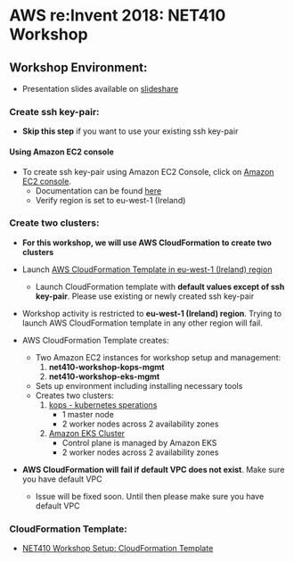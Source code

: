 # AWS re:Invent 2018: NET410 Workshop

## Workshop Environment:

- Presentation slides available on
[slideshare](https://www.slideshare.net/AmazonWebServices/deep-dive-on-container-networking-at-scale-on-amazon-eks-amazon-ecs-amazon-ec2-net410-aws-reinvent-2018?qid=6daf31f7-0051-4024-9ab9-d81b1f2fe614&v=&b=&from_search=1)

### Create ssh key-pair:

- **Skip this step** if you want to use your existing ssh key-pair

#### Using Amazon EC2 console

- To create ssh key-pair using Amazon EC2 Console, click on [Amazon EC2 console](https://eu-west-1.console.aws.amazon.com/ec2/).
  - Documentation can be found [here](https://docs.aws.amazon.com/AWSEC2/latest/UserGuide/ec2-key-pairs.html#having-ec2-create-your-key-pair)
  - Verify region is set to eu-west-1 (Ireland)

### Create two clusters:

- **For this workshop, we will use AWS CloudFormation to create two clusters**
- Launch [AWS CloudFormation Template in eu-west-1 (Ireland) region](https://console.aws.amazon.com/cloudformation/home?region=eu-west-1#/stacks/new?templateURL=https://s3-eu-west-1.amazonaws.com/net410-workshop-eu-west-1/net410-workshop-setup.json)
  - Launch CloudFormation template with **default values except of ssh key-pair**. Please use existing or newly created ssh key-pair
- Workshop activity is restricted to **eu-west-1 (Ireland) region**. Trying to launch AWS CloudFormation template in any other region will fail.

- AWS CloudFormation Template creates:
  - Two Amazon EC2 instances for workshop setup and management:
    1. **net410-workshop-kops-mgmt**
    2. **net410-workshop-eks-mgmt**
  - Sets up environment including installing necessary tools
  - Creates two clusters:
    1. [kops - kubernetes sperations](https://github.com/kubernetes/kops/blob/master/README.md)
        - 1 master node
        - 2 worker nodes across 2 availability zones
    2. [Amazon EKS Cluster](https://aws.amazon.com/eks/)
        - Control plane is managed by Amazon EKS
        - 2 worker nodes across 2 availability zones

- **AWS CloudFormation will fail if default VPC does not exist**. Make sure you have default VPC
    - Issue will be fixed soon. Until then please make sure you have default VPC

### CloudFormation Template:

- [NET410 Workshop Setup: CloudFormation Template](https://s3-eu-west-1.amazonaws.com/net410-workshop-eu-west-1/net410-workshop-setup.json)
